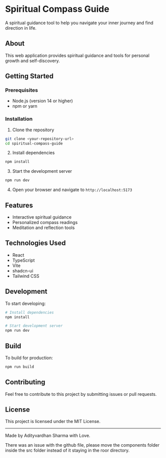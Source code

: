 # Spiritual Compass Guide

A spiritual guidance tool to help you navigate your inner journey and find direction in life.

## About

This web application provides spiritual guidance and tools for personal growth and self-discovery.

## Getting Started

### Prerequisites

- Node.js (version 14 or higher)
- npm or yarn

### Installation

1. Clone the repository
```bash
git clone <your-repository-url>
cd spiritual-compass-guide
```

2. Install dependencies
```bash
npm install
```

3. Start the development server
```bash
npm run dev
```

4. Open your browser and navigate to `http://localhost:5173`

## Features

- Interactive spiritual guidance
- Personalized compass readings
- Meditation and reflection tools

## Technologies Used

- React
- TypeScript
- Vite
- shadcn-ui
- Tailwind CSS

## Development

To start developing:

```bash
# Install dependencies
npm install

# Start development server
npm run dev
```

## Build

To build for production:

```bash
npm run build
```

## Contributing

Feel free to contribute to this project by submitting issues or pull requests.

## License

This project is licensed under the MIT License.

---

Made by Adityvardhan Sharma with Love. 


There was an issue with the github file, please move the components folder inside the src folder instead of it staying in the roor directory.

